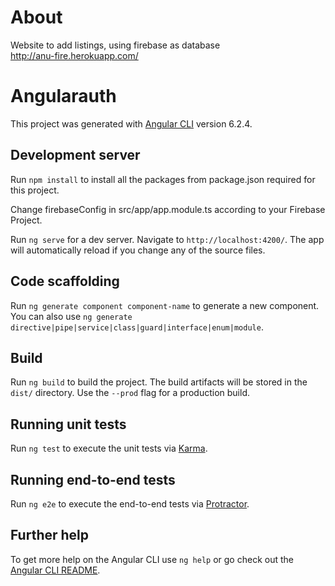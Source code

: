 # About
Website to add listings, using firebase as database<br>
http://anu-fire.herokuapp.com/


# Angularauth

This project was generated with [Angular CLI](https://github.com/angular/angular-cli) version 6.2.4.

## Development server

Run `npm install` to install all the packages from package.json required for this project.

Change firebaseConfig in src/app/app.module.ts according to your Firebase Project.

Run `ng serve` for a dev server. Navigate to `http://localhost:4200/`. The app will automatically reload if you change any of the source files.

## Code scaffolding

Run `ng generate component component-name` to generate a new component. You can also use `ng generate directive|pipe|service|class|guard|interface|enum|module`.

## Build

Run `ng build` to build the project. The build artifacts will be stored in the `dist/` directory. Use the `--prod` flag for a production build.

## Running unit tests

Run `ng test` to execute the unit tests via [Karma](https://karma-runner.github.io).

## Running end-to-end tests

Run `ng e2e` to execute the end-to-end tests via [Protractor](http://www.protractortest.org/).

## Further help

To get more help on the Angular CLI use `ng help` or go check out the [Angular CLI README](https://github.com/angular/angular-cli/blob/master/README.md).
